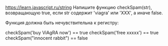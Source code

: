 https://learn.javascript.ru/string
Напишите функцию checkSpam(str), возвращающую true, если str содержит 'viagra' или 'XXX', а иначе false.

Функция должна быть нечувствительна к регистру:

checkSpam('buy ViAgRA now') == true
checkSpam('free xxxxx') == true
checkSpam("innocent rabbit") == false

